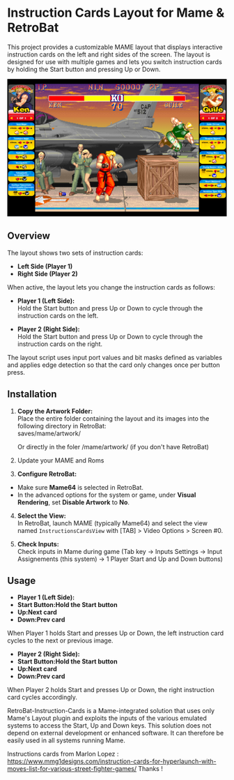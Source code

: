 # Instruction Cards Layout for Mame & RetroBat

This project provides a customizable MAME layout that displays interactive instruction cards on the left and right sides of the screen. The layout is designed for use with multiple games and lets you switch instruction cards by holding the Start button and pressing Up or Down.

<img src="https://github.com/Nelfe80/RetroBat-Instruction-Cards/blob/master/_img/sf2ce.png"/>

## Overview

The layout shows two sets of instruction cards:
- **Left Side (Player 1)**
- **Right Side (Player 2)**

When active, the layout lets you change the instruction cards as follows:

- **Player 1 (Left Side):**  
  Hold the Start button and press Up or Down to cycle through the instruction cards on the left.

- **Player 2 (Right Side):**  
  Hold the Start button and press Up or Down to cycle through the instruction cards on the right.

The layout script uses input port values and bit masks defined as variables and applies edge detection so that the card only changes once per button press.

## Installation

1. **Copy the Artwork Folder:**  
   Place the entire folder containing the layout and its images into the following directory in RetroBat:  
saves/mame/artwork/

   Or directly in the foler /mame/artwork/ (if you don't have RetroBat)

3. Update your MAME and Roms

4. **Configure RetroBat:**  
- Make sure **Mame64** is selected in RetroBat.
- In the advanced options for the system or game, under **Visual Rendering**, set **Disable Artwork** to **No**.

4. **Select the View:**  
In RetroBat, launch MAME (typically Mame64) and select the view named `InstructionsCardsView` with [TAB] > Video Options > Screen #0.

5. **Check Inputs:**  
Check inputs in Mame during game (Tab key -> Inputs Settings -> Input Assignements (this system) -> 1 Player Start and Up and Down buttons)

## Usage

- **Player 1 (Left Side):**  
- **Start Button:Hold the Start button**
- **Up:Next card**
- **Down:Prev card**

When Player 1 holds Start and presses Up or Down, the left instruction card cycles to the next or previous image.

- **Player 2 (Right Side):**  
- **Start Button:Hold the Start button**
- **Up:Next card**
- **Down:Prev card**

When Player 2 holds Start and presses Up or Down, the right instruction card cycles accordingly.

RetroBat-Instruction-Cards is a Mame-integrated solution that uses only Mame's Layout plugin and exploits the inputs of the various emulated systems to access the Start, Up and Down keys. 
This solution does not depend on external development or enhanced software. It can therefore be easily used in all systems running Mame.

Instructions cards from Marlon Lopez :
https://www.mmg1designs.com/instruction-cards-for-hyperlaunch-with-moves-list-for-various-street-fighter-games/
Thanks !

